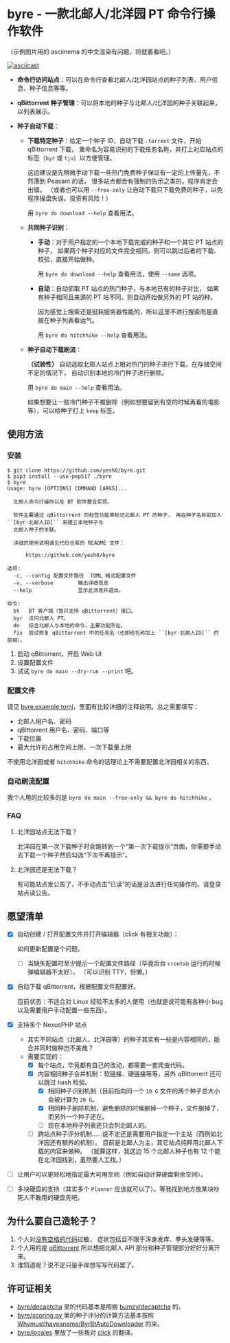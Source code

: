 # byre - 一款北邮人/北洋园 PT 命令行操作软件

（示例图片用的 asciinema 的中文渲染有问题，将就着看吧。）

[![asciicast](https://asciinema.org/a/570391.svg)](https://asciinema.org/a/570391)

- **命令行访问站点**：可以在命令行查看北邮人/北洋园站点的种子列表、用户信息、种子信息等等。

- **qBittorrent 种子管理**：可以将本地的种子与北邮人/北洋园的种子关联起来，以列表展示。

- **种子自动下载**：

  - **下载特定种子**：给定一个种子 ID，自动下载 `.torrent` 文件，开始 qBittorrent 下载，
    重命名为容易识别的下载任务名称，并打上对应站点的标签（`byr` 或 `tju`）以方便管理。

    这边建议是先稍微手动下载一些热门免费种子保证有一定的上传量先，不然落到 Peasant 的话，
    很多站点都会有强制的告示之类的，程序肯定会出错。
    （或者也可以用 `--free-only` 让自动下载只下载免费的种子，以免程序操盘失误。投资有风险！）

    用 `byre do download --help` 查看用法。

  - **共同种子识别**：

    - **手动**：对于用户指定的一个本地下载完成的种子和一个其它 PT 站点的种子，
      如果两个种子对应的文件完全相同，则可以跳过后者的下载、校验，直接开始做种。

      用 `byre do download --help` 查看用法，使用 `--same` 选项。

    - **自动**：自动抓取 PT 站点的热门种子，与本地已有的种子对比，
      如果有种子相同且来源的 PT 站不同，则自动开始做另外的 PT 站的种。

      因为感觉上搜索还是挺耗服务器性能的，所以这里不进行搜索而是直接在种子列表看运气。

      用 `byre do hitchhike --help` 查看用法。

  - **种子自动下载刷流**：

    **（试验性）** 自动选取北邮人站点上相对热门的种子进行下载，在存储空间不足的情况下，
    自动识别本地的冷门种子进行删除。

    用 `byre do main --help` 查看用法。

    如果想要让一些冷门种子不被删除（例如想要留到有空的时候再看的电影等），可以给种子打上 `keep` 标签。

## 使用方法

### 安装

```console
$ git clone https://github.com/yesh0/byre.git
$ pip3 install --use-pep517 ./byre
$ byre
Usage: byre [OPTIONS] COMMAND [ARGS]...

  北邮人命令行操作以及 BT 软件整合实现。

  软件主要通过 qBittorrent 的标签功能来标记北邮人 PT 的种子， 再在种子名称前加入 ``[byr-北邮人ID]`` 来建立本地种子与
  北邮人种子的关联。

  详细的使用说明请见代码仓库的 README 文件：

      https://github.com/yesh0/byre

选项:
  -c, --config 配置文件路径  TOML 格式配置文件
  -v, --verbose        输出详细信息
  --help               显示此消息并退出。

命令:
  bt   BT 客户端（暂只支持 qBittorrent）接口。
  byr  访问北邮人 PT。
  do   综合北邮人与本地的命令，主要功能所在。
  fix  尝试修复 qBittorrent 中的任务名（也即给名称加上 ``[byr-北邮人ID]`` 的前缀）。
```

1. 启动 qBittorrent，开启 Web UI
2. 设置配置文件
3. 试试 `byre do main --dry-run --print` 吧。

### 配置文件

请见 [byre.example.toml](byre/setup/byre.example.toml)，里面有比较详细的注释说明。总之需要填写：
- 北邮人用户名、密码
- qBittorrent 用户名、密码、端口等
- 下载位置
- 最大允许的占用空间上限、一次下载量上限

不使用北洋园或者 `hitchhike` 命令的话理论上不需要配置北洋园相关的东西。

### 自动刷流配置

我个人用的比较多的是 `byre do main --free-only && byre do hitchhike` 。

### FAQ

1. 北洋园站点无法下载？

   北洋园在第一次下载种子时会跳转到一个“第一次下载提示”页面，你需要手动去下载一个种子然后勾选“下次不再提示”。

2. 北洋园还是无法下载？

   有可能站点发公告了，不手动点击“已读”的话是没法进行任何操作的。请登录站点读公告。

## 愿望清单

- [X] 自动创建 / 打开配置文件并打开编辑器（click 有相关功能）：

  如何更新配置是个问题。

  - [ ] 当缺失配置时至少提示一个配置文件路径（毕竟后台 `crontab` 运行的时候弹编辑器不太好）。
    （可以识别 TTY，但懒。）

- [X] 自动下载 qBittorrent，根据配置文件配置好。

  目前状态：不适合对 Linux 经验不太多的人使用（也就是说可能有各种小 bug 以及需要用户手动配置一些东西）。

- [X] 支持多个 NexusPHP 站点

  - 其实不同站点（北邮人、北洋园等）的种子其实有一些是内容相同的，能合并同时做种岂不美哉？
  - 需要实现的：
    - [X] 每个站点，毕竟都有自己的改动，都需要一套爬虫代码。
    - [X] 内容相同种子合并机制：软链接、硬链接等等，另外 qBittorrent 还可以跳过 hash 检验。
      - [X] 相同种子识别机制（目前指向同一个 `10 G` 文件的两个种子总大小会被计算为 `20 G`。
      - [X] 相同种子删除机制，避免删除的时候删掉一个种子，文件删掉了，而另外一个种子还在。
      - [ ] 现在本地种子列表还只会列北邮人的。
    - [ ] 跨站点种子评分机制……说不定还是需要用户指定一个主站（而例如北洋园还有额外的机制）。
      目前是北邮人为主，其它站点纯粹用北邮人下载的内容来做种。
      （就算这样，我这边 15 个北邮人种子也有 12 个能在北洋园找到，虽然要人工找。）
- [ ] 让用户可以更轻松地指定最大可用空间（例如自动计算硬盘剩余空间）。
- [ ] 多块硬盘的支持（其实多个 `Planner` 应该就可以了）。等我找到地方放某块吵死人不敢用的硬盘先吧。

## 为什么要自己造轮子？

1. 个人对[没有空格的代码](https://github.com/WhymustIhaveaname/ByrBtAutoDownloader/blob/main/byrbt.py)过敏，
   症状包括且不限于浑身发痒、拳头发硬等等。
2. 个人用的是 [qBittorrent](https://www.qbittorrent.org/) 所以想把北邮人 API 部分和种子管理部分好好分离开来。
3. 谁知道呢？说不定只是手痒想写写代码罢了。

## 许可证相关

- [byre/decaptcha](./byre/decaptcha) 里的代码基本是照搬 [bumzy/decaptcha](https://github.com/bumzy/decaptcha) 的。
- [byre/scoring.py](./byre/scoring.py) 里的种子评分的计算方法基本按照
  [WhymustIhaveaname/ByrBtAutoDownloader](https://github.com/WhymustIhaveaname/ByrBtAutoDownloader) 的来。
- [byre/locales](./byre/locales) 里放了一些我对 [click](https://github.com/pallets/click) 的翻译。
